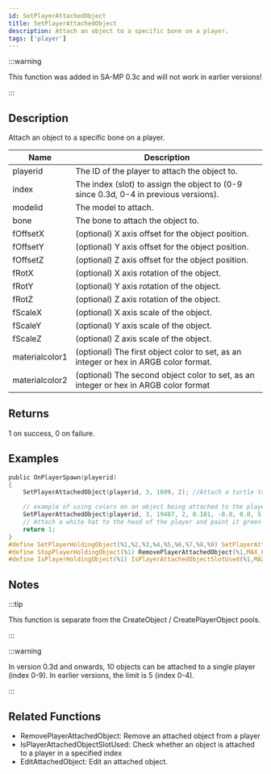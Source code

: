 ```yaml
---
id: SetPlayerAttachedObject
title: SetPlayerAttachedObject
description: Attach an object to a specific bone on a player.
tags: ['player']
---
```


:::warning

This function was added in SA-MP 0.3c  and will not work in earlier versions!

:::

## Description

Attach an object to a specific bone on a player.


| Name | Description |
|------|-------------|
|playerid | The ID of the player to attach the object to.|
|index | The index (slot) to assign the object to (0-9 since 0.3d, 0-4 in previous versions).|
|modelid | The model to attach.|
|bone | The bone to attach the object to.|
|fOffsetX | (optional) X axis offset for the object position.|
|fOffsetY | (optional) Y axis offset for the object position.|
|fOffsetZ | (optional) Z axis offset for the object position.|
|fRotX | (optional) X axis rotation of the object.|
|fRotY | (optional) Y axis rotation of the object.|
|fRotZ | (optional) Z axis rotation of the object.|
|fScaleX | (optional) X axis scale of the object.|
|fScaleY | (optional) Y axis scale of the object.|
|fScaleZ | (optional) Z axis scale of the object.|
|materialcolor1 | (optional) The first object color to set, as an integer or hex in ARGB color format.|
|materialcolor2 | (optional) The second object color to set, as an integer or hex in ARGB color format|


## Returns

1 on success, 0 on failure.


## Examples


```c
public OnPlayerSpawn(playerid)
{
    SetPlayerAttachedObject(playerid, 3, 1609, 2); //Attach a turtle to the playerid's head, in slot 3

    // example of using colors on an object being attached to the player:
    SetPlayerAttachedObject(playerid, 3, 19487, 2, 0.101, -0.0, 0.0, 5.50, 84.60, 83.7, 1.0, 1.0, 1.0, 0xFF00FF00);
    // Attach a white hat to the head of the player and paint it green
    return 1;
}
#define SetPlayerHoldingObject(%1,%2,%3,%4,%5,%6,%7,%8,%9) SetPlayerAttachedObject(%1,MAX_PLAYER_ATTACHED_OBJECTS-1,%2,%3,%4,%5,%6,%7,%8,%9)
#define StopPlayerHoldingObject(%1) RemovePlayerAttachedObject(%1,MAX_PLAYER_ATTACHED_OBJECTS-1)
#define IsPlayerHoldingObject(%1) IsPlayerAttachedObjectSlotUsed(%1,MAX_PLAYER_ATTACHED_OBJECTS-1)
```


## Notes

:::tip

This function is separate from the CreateObject / CreatePlayerObject pools.

:::


:::warning

In version 0.3d and onwards, 10 objects can be attached to a single player (index 0-9). In earlier versions, the limit is 5 (index 0-4).

:::


## Related Functions


-  RemovePlayerAttachedObject: Remove an attached object from a player
-  IsPlayerAttachedObjectSlotUsed: Check whether an object is attached to a player in a specified index
-  EditAttachedObject: Edit an attached object.